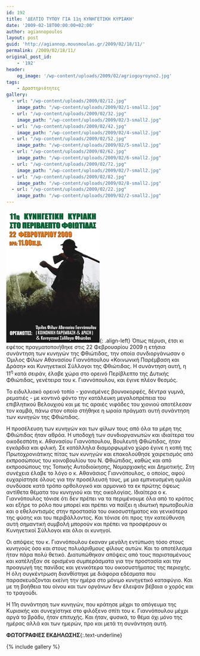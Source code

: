 ```yaml
---
id: 192
title: 'ΔΕΛΤΙΟ ΤΥΠΟΥ ΓΙΑ 11η ΚΥΝΗΓΕΤΙΚΗ ΚΥΡΙΑΚΗ'
date: '2009-02-18T00:00:00+02:00'
author: agiannopoulos
layout: post
guid: 'http://agiannop.mousmoulas.gr/2009/02/18/11/'
permalink: /2009/02/18/11/
original_post_id:
    - '192'
header:
    og_image: '/wp-content/uploads/2009/02/agriogoyroyno2.jpg'
tags:
    - Δραστηριότητες
gallery:
  - url: "/wp-content/uploads/2009/02/12.jpg"
    image_path: "/wp-content/uploads/2009/02/1-small2.jpg"
  - url: "/wp-content/uploads/2009/02/32.jpg"
    image_path: "/wp-content/uploads/2009/02/3-small2.jpg"
  - url: "/wp-content/uploads/2009/02/42.jpg"
    image_path: "/wp-content/uploads/2009/02/4-small2.jpg"
  - url: "/wp-content/uploads/2009/02/52.jpg"
    image_path: "/wp-content/uploads/2009/02/5-small2.jpg"
  - url: "/wp-content/uploads/2009/02/62.jpg"
    image_path: "/wp-content/uploads/2009/02/6-small2.jpg"
  - url: "/wp-content/uploads/2009/02/72.jpg"
    image_path: "/wp-content/uploads/2009/02/7-small2.jpg"
  - url: "/wp-content/uploads/2009/02/82.jpg"
    image_path: "/wp-content/uploads/2009/02/8-small2.jpg"
  - url: "/wp-content/uploads/2009/02/22.jpg"
    image_path: "/wp-content/uploads/2009/02/2-small2.jpg"
---
```


[![](/wp-content/uploads/2009/02/agriogoyroynosmall2.jpg)](/wp-content/uploads/2009/02/agriogoyroyno2.jpg){: .align-left}
Όπως πέρυσι, έτσι κι εφέτος πραγματοποιήθηκε στις 22 Φεβρουαρίου 2009 η ετήσια συνάντηση των κυνηγών της Φθιώτιδας, την οποία συνδιοργάνωσαν ο Όμιλος Φίλων Αθανασίου Γιαννόπουλου «Κοινωνική Παρέμβαση και Δράση» και Κυνηγετικοί Σύλλογοι της Φθιώτιδας. Η συνάντηση αυτή, η 11<sup>η</sup> κατά σειράν, έλαβε χώρα στο ορεινό Περίβλεπτο της Δυτικής Φθιώτιδας, γενέτειρα του κ. Γιαννόπουλου, και έγινε πλέον θεσμός.

Το ειδυλλιακό ορεινό τοπίο - χιονισμένες βουνοκορφές, δέντρα γυμνά, ρεματιές - με κοντινό φόντο την κατάλευκη μεγαλοπρέπεια του επιβλητικού Βελουχιού και με τις αραιές νιφάδες του χιονιού αποτέλεσαν τον καμβά, πάνω στον οποίο στήθηκε η ωραία πράγματι αυτή συνάντηση των κυνηγών της Φθιώτιδας.

Η προσέλευση των κυνηγών και των φίλων τους από όλα τα μέρη της Φθιώτιδας ήταν αθρόα. Η υποδοχή των συνδιοργανωτών και ιδιαίτερα του οικοδεσπότη κ. Αθανασίου Γιαννόπουλου, Βουλευτή Φθιώτιδας, ήταν εγκάρδια και φιλική. Σε κατάλληλα διαμορφωμένο χώρο έγινε η κοπή της Πρωτοχρονιάτικης πίτας των κυνηγών και επακολούθησε χαιρετισμός από εκπροσώπους του κοινοβουλίου του Ν. Φθιώτιδας, καθώς και από εκπροσώπους της Τοπικής Αυτοδιοίκησης, Νομαρχιακής και Δημοτικής. Στη συνέχεια έλαβε το λόγο ο κ. Αθανάσιος Γιαννόπουλος, ο οποίος, αφού ευχαρίστησε όλους για την προσέλευσή τους, με μια εμπνευσμένη ομιλία συνδύασε κατά τρόπο ορθολογικό και αρμονικό τα εκ πρώτης όψεως αντίθετα θέματα του κυνηγιού και της οικολογίας. Ιδιαίτερα ο κ. Γιαννόπουλος τόνισε ότι δεν πρέπει να τα περιμένουμε όλα από το κράτος και εξήρε το ρόλο που μπορεί και πρέπει να παίξει η ιδιωτική πρωτοβουλία και ο εθελοντισμός στην προστασία του οικοσυστήματος και γενικότερα της φύσης και του περιβάλλοντος. Και τόνισε ότι προς την κατεύθυνση αυτή σημαντική συμβολή μπορούν και πρέπει να προσφέρουν οι Κυνηγετικοί Σύλλογοι και όλοι οι κυνηγοί.

Οι απόψεις του κ. Γιαννόπουλου έκαναν μεγάλη εντύπωση τόσο στους κυνηγούς όσο και στους πολυάριθμους φίλους αυτών. Και το αποτέλεσμα ήταν πάρα πολύ θετικό. Διατυπώθηκαν απόψεις από τους παρισταμένους και κατέληξαν σε ορισμένα συμπεράσματα για την προστασία και την προαγωγή της πανίδας και γενικότερα του οικοσυστήματος της περιοχής. Η όλη συγκέντρωση διανθίστηκε με διάφορα εδέσματα που παρασκευάζονται εκείνη την ημέρα στο μόνιμο κυνηγετικό καταφύγιο. Και με τη βοήθεια του οίνου και των οργάνων δεν έλειψαν βέβαια ο χορός και το τραγούδι.

Η 11η συνάντηση των κυνηγών, που κράτησε μέχρι το απόγευμα της Κυριακής και συνεχίστηκε στο φιλόξενο σπίτι του κ. Γιαννόπουλου μέχρι αργά το βράδυ, ήταν επιτυχής. Και ήταν, φυσικά, το θέμα όχι μόνο της ημέρας αλλά και των ημερών, προ και μετά τη συνάντηση αυτή.

**ΦΩΤΟΓΡΑΦΙΕΣ ΕΚΔΗΛΩΣΗΣ**{:.text-underline}

{% include gallery %}